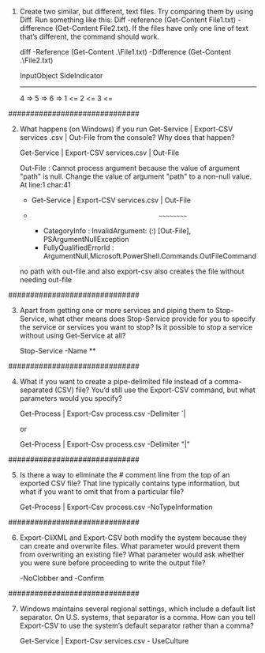 1. Create two similar, but different, text files. Try comparing them by using Diff. Run something like this: Diff -reference (Get-Content File1.txt) -difference (Get-Content File2.txt). If the files have only one line of text that’s different, the command should work.

    diff -Reference (Get-Content .\File1.txt) -Difference (Get-Content .\File2.txt)

    InputObject SideIndicator
    ----------- -------------
    4           =>
    5           =>
    6           =>
    1           <=
    2           <=
    3           <=

##############################

2. What happens (on Windows) if you run Get-Service | Export-CSV services .csv | Out-File from the console? Why does that happen?

    Get-Service | Export-CSV services.csv | Out-File

    Out-File : Cannot process argument because the value of argument "path" is null. Change the value of argument "path" to a non-null value.
    At line:1 char:41
    + Get-Service | Export-CSV services.csv | Out-File
    +                                         ~~~~~~~~
        + CategoryInfo          : InvalidArgument: (:) [Out-File], PSArgumentNullException
        + FullyQualifiedErrorId : ArgumentNull,Microsoft.PowerShell.Commands.OutFileCommand

    no path with out-file and also export-csv also creates the file without needing out-file

##############################

3. Apart from getting one or more services and piping them to Stop-Service, what other means does Stop-Service provide for you to specify the service or services you want to stop? Is it possible to stop a service without using Get-Service at all?

    Stop-Service -Name **

##############################

4. What if you want to create a pipe-delimited file instead of a comma-separated (CSV) file? You’d still use the Export-CSV command, but what parameters would you specify?

    Get-Process | Export-Csv process.csv -Delimiter `|

    or

    Get-Process | Export-Csv process.csv -Delimiter "|"

##############################

5. Is there a way to eliminate the # comment line from the top of an exported CSV file? That line typically contains type information, but what if you want to omit that from a particular file?

    Get-Process | Export-Csv process.csv -NoTypeInformation

##############################

6. Export-CliXML and Export-CSV both modify the system because they can create and overwrite files. What parameter would prevent them from overwriting an existing file? What parameter would ask whether you were sure before proceeding to write the output file?

    -NoClobber and -Confirm

##############################

7. Windows maintains several regional settings, which include a default list separator. On U.S. systems, that separator is a comma. How can you tell Export-CSV to use the system’s default separator rather than a comma?

    Get-Service | Export-Csv services.csv - UseCulture
